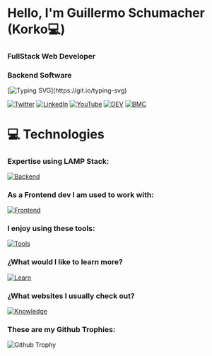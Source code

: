 # Hello, I'm Guillermo Schumacher (Korko💻)

### FullStack Web Developer

### Backend Software

[![Typing SVG](http://readme-typing-svg.herokuapp.com?font=Fira+Code&weight=600&size=22&pause=1000&color=20C20E&background=000000&vCenter=true&width=635&height=26&lines=Hello+I+am+Korko%F0%9F%A4%9D%2C+from+Argentina+with+passion!;Full+Stack+Web+Developer+(LAMP).%F0%9F%98%8E;Looking+forward+to+participate+on+new+Projects%F0%9F%92%A1;Free+Open+Source+Software+supporter.;Security+%26+reliability+should+come+first.;Standing+for+digital+privacy+%F0%9F%94%8F.;Technology+enthusiast%2C+IT+networks+technician..)](https://git.io/typing-svg)

[![Twitter](https://img.shields.io/badge/Twitter-%231DA1F2.svg?&style=flat-square&logo=twitter&logoColor=white)](https://twitter.com/quartexnet) [![LinkedIn](https://img.shields.io/badge/LinkedIn-%230077B5.svg?&style=flat-square&logo=linkedin&logoColor=white)](https://linkedin.com/in/quartexnet) [![YouTube](https://img.shields.io/badge/YouTube-%23FF0000.svg?&style=flat-square&logo=youtube&logoColor=white)](https://youtube.com/quartexnet) [![DEV](https://img.shields.io/badge/DEV-%23000000.svg?&style=flat-square&logo=dev.to&logoColor=white)](https://dev.to/quartexnet) [![BMC](https://img.shields.io/badge/BuyMeaCoffee-%23FFDD00.svg?&style=flat-square&logo=buy-me-a-coffee&logoColor=black)](https://bmc.xyz/)

# 💻 Technologies 

### Expertise using LAMP Stack:

[![Backend](https://skillicons.dev/icons?i=linux,nginx,mysql,php,cloudflare)](https://skillicons.dev)

### As a Frontend dev I am used to work with:

[![Frontend](https://skillicons.dev/icons?i=html,css,bootstrap,js,jquery,ps,figma)](https://skillicons.dev)

### I enjoy using these tools:

[![Tools](https://skillicons.dev/icons?i=vscode,atom,wordpress,bash,powershell,git)](https://skillicons.dev)

### ¿What would I like to learn more?

[![Learn](https://skillicons.dev/icons?i=heroku,js,py,selenium,nodejs,react,sqlite,godot,unity,ipfs)](https://skillicons.dev)

### ¿What websites I usually check out?

[![Knowledge](https://skillicons.dev/icons?i=stackoverflow,twitter,github,linkedin,devto)](https://skillicons.dev)

### These are my Github Trophies:
![Github Trophy](https://github-profile-trophy.vercel.app/?username=thekorko)